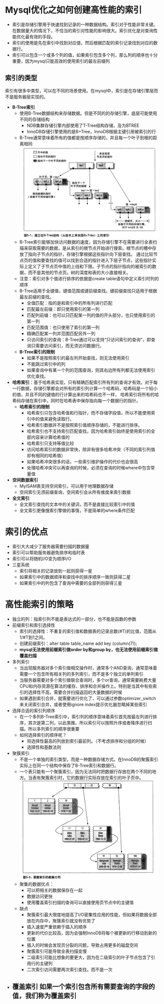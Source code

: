 # Mysql优化之如何创建高性能的索引
- 索引是存储引擎用于快速找到记录的一种数据结构。索引对于性能非常关键。在数据量大的情况下，不恰当的索引对性能的影响很大。索引优化是对查询性能优化最有效的手段。
- 索引的使用是先在索引中找到对应值，然后根据匹配的索引记录找到对应的数据行。
- 索引可以包含一个或多个列的值，如果索引包含多个列，那么列的顺序也十分重要，因为mysql只能高效的使用索引的最左前缀列

## 索引的类型
索引有很多中类型，可以在不同的场景使用。在mysql中，索引是在存储引擎层而不是服务器层实现的。
- **B-Tree索引**
  - 使用B-Tree数据结构来存储数据。但是不同的的存储引擎，底层可能使用不同的存储结构
    - NDB集群存储引擎内部使用了T-Tree结构存储，及为BTREE
    - InnoDB存储引擎使用的是B+Tree，InnoDB根据主键引用被索引的行
  - B-Tree通常意味着所有的值都是按顺序存储的，并且每一个叶子到根的距离相同
![img.png](imgs/img-btree.png)
  - B-Tree索引能够加快访问数据的速度，因为存储引擎不在需要进行全表扫描来获取需要的数据，是从索引的根节点开始进行搜索。根节点的槽中存放了指向子节点的指针，存储引擎根据这些指针向下层查找。
通过比较节点页的值和要查找的值可以找到合适的指针进入下层子节点，这些指针实际上定义了子节点页中值的上线和下限。子节点的指针指向的被索引的数据，而不是其他的节点页。树的深度和表的大小直接相关。
  - 注意：索引对多个值进行排序的依据是create table语句中定义索引时列的顺序
  - B-Tree适用于全键值，键值范围或键前缀查找。键前缀查找只适用于根据最左前缀的查找。
    - 全值匹配：指的是和索引中的所有列进行匹配
    - 匹配最左前缀：即只使用索引的第一列
    - 匹配列前缀：也可以只匹配某一列的值的开头部分，也只使用索引的第一列
    - 匹配范围值：也只使用了索引的第一列
    - 精确匹配某一列并范围匹配另外一列
    - 只访问索引的查询：B-Tree通过可以支持“只访问索引的查询”，即查询只需要访问索引，而无须访问数据行。
  - **B-Tree索引的限制**
    - 如果不是按照索引的最左列开始查找，则无法使用索引
    - 不能跳过索引中的列
    - 如果查询中有某一个列的范围查询，则其右边所有列都无法使用索引优化查找。
- **哈希索引**：基于哈希表实现，只有精确匹配索引所有列的查询才有效。对于每一行数据，存储引擎都会对所有的索引列计算一个哈希码，哈希码是一个较小的值，并且不同的键值的行计算出来的哈希码也不一样，
哈希索引将所有的哈希码存储在索引中，同时在哈希表中保存指向每一个数据行的指针。
  - **哈希索引的限制**
    - 哈希索引只包含哈希值和行指针，而不存储字段值，所以不能使用索引中的值来避免读取行。
    - 哈希索引数据并不是按照索引值顺序存储的，不能进行排序。
    - 哈希索引也不支持索引匹配查找，因为哈希索引始终是使用索引的全部内容来计算哈希值的
    - 哈希索引只支持等值比较
    - 访问哈希索引的数据非常快，除非有很多哈希冲突（不同的索引列值却有相同的哈希值）
    - 如果哈希冲突很多的话，一些索引维护操作的代价也会很高
    - 处理哈希冲突可以再查询的时候，必须在查询的时候where中包含常量值
- **空间数据索引**
  - MyISAM表支持空间索引，可以用于地理数据存储
  - 空间索引无须前缀查询，空间索引会从所有维度来索引数据
- **全文索引**
  - 全文索引查找的文本中的关键词，而不是直接比较索引中的值
  - 全文索引更像搜索引擎做的事情，不是简单的where条件匹配

# 索引的优点
- 索引大大减少了服务器需要扫描的数据量
- 索引可以帮助服务器避免排序和临时表
- 索引可以将随机I/O变为顺序I/O
- 三星系统
  - 索引将相关的记录放到一起则获得一星
  - 如果索引中的数据顺序和查找中的排序顺序一致则获得二星
  - 如果索引中的列包含了查询中需要的全部列则获得三星

# 高性能索引的策略
- 独立的列：指索引列不能是表达式的一部分，也不能是函数的参数
- 前缀索引和索引选择性
  - 索引的选择性：不重复的索引值和数据表的记录总数(#T)的比值，范围从1/#T到1之间。
  - 创建前缀索引：alter table table_name add key (column(7));
  - **mysql无法使用前缀索引做order by和group by，也无法使用前缀索引做覆盖扫描**
- 多列索引
  - 当出现服务器对多个索引做相交操作时，通常多个AND查询，通常意味着需要一个包含所有相关列的多列索引，而不是多个独立的单列索引
  - 当服务器需要对多个索引做联合查询时，多个or查询，通常需要耗费大量CPU和内存资源在算法的缓存、排序和合并操作上。特别是当其中有些索引的选择性不高，需要合并扫描返回的大量数据的时候
  - 如果遇到索引合并，就需要进行优化了，可以通过参数optimizer_switch来关闭索引合并，或者使用ignore index提示优化器忽略掉某些索引
- 选择合适的索引列顺序
  - 在一个多列B-Tree索引中，索引列的顺序意味着索引首先按最左列进行排序，其次是第二列，以此类推。所以索引可以按照升序或者降序进行扫描。所以多列索引的顺序很重要
  - 如何选择索引的顺序呢？
    - 将选择性最高的列放到索引最前列。（不考虑排序和分组的时候）
    - 选择性和基数法则
- 聚簇索引
  - 不是一个单独的索引类型，而是一种数据存储方式。在InnoDB的聚簇索引实际上在同一个结构中保存了B-Tree索引和数据行。
  - 一个表只能有一个聚簇索引，因为无法同时把数据行存放在两个不同的地方。当表有聚簇索引时，它的数据行实际存放在索引的叶子页中。
  ![img.png](imgs/聚簇索引.png)
  - 聚集的数据优点：
    - 可以把相关的数据保存在一起
    - 数据访问更快
    - 使用覆盖索引扫描的查询可以直接使用页节点中的主键值
  - 缺点
    - 聚簇索引最大限度地提高了I/O密集性应用的性能，但如果将数据全部放在内存中，聚簇索引就没有优势了
    - 插入速度严重依赖于插入的顺序
    - 更新的代价比较高，因为会强制InnoDB将每个被更新的行移动到新的位置
    - 插入的时候会发现页分裂的问题，导致占用更多的磁盘空间
    - 聚簇索引可能导致全表扫描变慢
    - 二级索引可能比想象的要更大，因为在二级索引的叶子节点包含了引用行的主键列
    - 二次索引访问需要两次索引查找，而不是一次
- 覆盖索引
  如果一个索引包含所有需要查询的字段的值，我们称为覆盖索引
  - 

